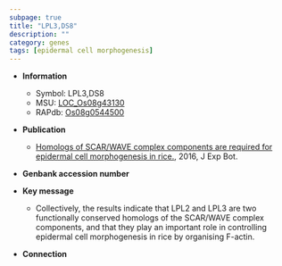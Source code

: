 ```yaml
---
subpage: true
title: "LPL3,DS8"
description: ""
category: genes
tags: [epidermal cell morphogenesis]
---
```


* **Information**  
    + Symbol: LPL3,DS8  
    + MSU: [LOC_Os08g43130](http://rice.plantbiology.msu.edu/cgi-bin/ORF_infopage.cgi?orf=LOC_Os08g43130)  
    + RAPdb: [Os08g0544500](http://rapdb.dna.affrc.go.jp/viewer/gbrowse_details/irgsp1?name=Os08g0544500)  

* **Publication**  
    + [Homologs of SCAR/WAVE complex components are required for epidermal cell morphogenesis in rice.](http://www.ncbi.nlm.nih.gov/pubmed?term=Homologs+of+SCAR/WAVE+complex+components+are+required+for+epidermal+cell+morphogenesis+in+rice.%5BTitle%5D), 2016, J Exp Bot.

* **Genbank accession number**  

* **Key message**  
    + Collectively, the results indicate that LPL2 and LPL3 are two functionally conserved homologs of the SCAR/WAVE complex components, and that they play an important role in controlling epidermal cell morphogenesis in rice by organising F-actin.

* **Connection**  



